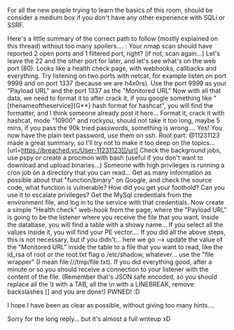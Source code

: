 For all the new people trying to learn the basics of this room, should be consider a medium box if you don't have any other experience with SQLi or SSRF.

Here's a little summary of the correct path to follow (mostly explained on this thread) without too many spoilers.... :
Your nmap scan should have reported 2 open ports and 1 filtered port, right? (if not, scan again...)
Let's leave the 22 and the other port for later, and let's see what's on the web port (80).
Looks like a health check page, with webhooks, callbacks and everything.
Try listening on two ports with netcat, for example listen on port 9999 and on port 1337 (because we are h4x0rs). Use the port 9999 as your "Payload URL" and the port 1337 as the "Monitored URL"
Now with all that data, we need to format it to after crack it, if you google something like "[thenameoftheservice]{G**} hash format for hashcat", you will find the formatter, and I think someone already post it here...
Format it, crack it with hashcat, mode "10900" and rockyou, should not take it too long, maybe 5 mins, if you pass the 90k tried passwords, something is wrong....
Yes! You now have the plain text password, use them on ssh.
Root part: @11231123 made a great summary, so I'll try not to make it too deep on the topics...[url=https://breached.vc/User-11231123][/url]
Check the background jobs, use pspy or create a procmon with bash (useful if you don't want to download and upload binaries...)
Someone with high privileges is running a cron job on a directory that you can read...
Get as many information as possible about that "function/binary" on Google, and check the source code, what function is vulnerable?  How did you get your foothold? Can you use it to escalate privileges?
Get the MySql credentials from the environment file, and log in to the service with that credentials.
Now create a simple "Health check" web-hook from the page, where the "Payload URL" is going to be the listener where you receive the file that you want.
Inside the database, you will find a table with a showy name... If you select all the values inside it, you will find your PE vector....
If you did all the above steps, this is not necessary, but if you didn't... here we go --> update the value of the "Monitored URL" inside the table to a file that you want to read, like the id_rsa of root or the root.txt flag o /etc/shadow, whatever... use the "file wrapper" (I mean file:///tmp/file.txt).
If you did everything good, after a minute or so you should receive a connection to your listener with the content of the file. (Remember that's JSON safe encoded, so you should replace all the \t with a TAB, all the \n with a LINEBREAK, remove backslashes [\] and you are done!)
PWNED! :D

I hope I have been as clear as possible, without giving too many hints....

Sorry for the long reply... but it's almost a full writeup xD
